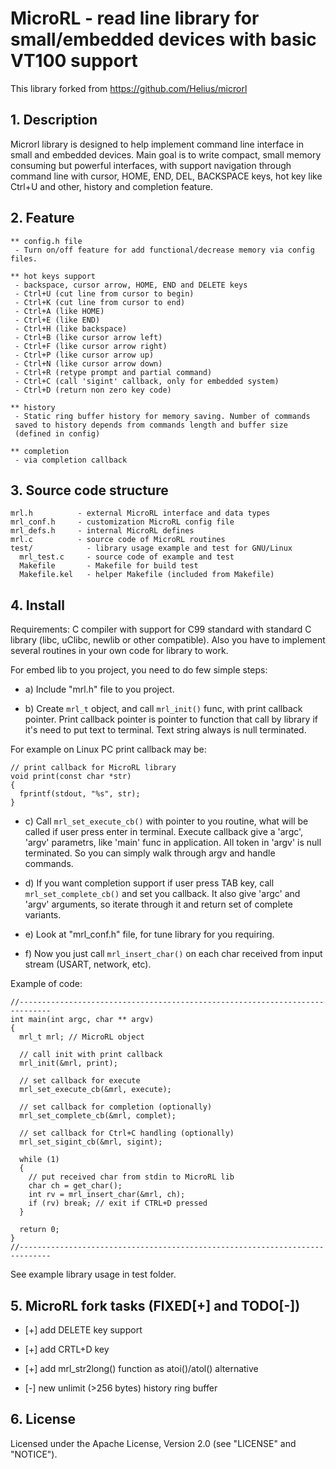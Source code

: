 MicroRL - read line library for small/embedded devices with basic VT100 support
===============================================================================
This library forked from https://github.com/Helius/microrl

## 1. Description

Microrl library is designed to help implement command line interface in small
and embedded devices. Main goal is to write compact, small memory consuming
but powerful interfaces, with support navigation through command line with
cursor, HOME, END, DEL, BACKSPACE keys, hot key like Ctrl+U and other,
history and completion feature.

## 2. Feature

	** config.h file
	 - Turn on/off feature for add functional/decrease memory via config files.

	** hot keys support
	 - backspace, cursor arrow, HOME, END and DELETE keys
	 - Ctrl+U (cut line from cursor to begin) 
	 - Ctrl+K (cut line from cursor to end) 
	 - Ctrl+A (like HOME) 
	 - Ctrl+E (like END)
	 - Ctrl+H (like backspace)
	 - Ctrl+B (like cursor arrow left) 
	 - Ctrl+F (like cursor arrow right)
	 - Ctrl+P (like cursor arrow up)
	 - Ctrl+N (like cursor arrow down)
	 - Ctrl+R (retype prompt and partial command)
	 - Ctrl+C (call 'sigint' callback, only for embedded system)
	 - Ctrl+D (return non zero key code)   

	** history
	 - Static ring buffer history for memory saving. Number of commands
     saved to history depends from commands length and buffer size
     (defined in config)

	** completion
	 - via completion callback

## 3. Source code structure

```
mrl.h          - external MicroRL interface and data types
mrl_conf.h     - customization MicroRL config file
mrl_defs.h     - internal MicroRL defines
mrl.c          - source code of MicroRL routines
test/            - library usage example and test for GNU/Linux
  mrl_test.c     - source code of example and test
  Makefile       - Makefile for build test
  Makefile.kel   - helper Makefile (included from Makefile)
```

## 4. Install

Requirements: C compiler with support for C99 standard with standard C library
(libc, uClibc, newlib or other compatible). Also you have to implement several
routines in your own code for library to work. 

For embed lib to you project, you need to do few simple steps:

* a) Include "mrl.h" file to you project.

* b) Create `mrl_t` object, and call `mrl_init()` func, with print
     callback pointer. Print callback pointer is pointer to function that
     call by library if it's need to put text to terminal. Text string
     always is null terminated.

For example on Linux PC print callback may be:
```
// print callback for MicroRL library
void print(const char *str)
{
  fprintf(stdout, "%s", str);
}
```

* c) Call `mrl_set_execute_cb()` with pointer to you routine, what will be
     called if user press enter in terminal. Execute callback give a 'argc',
     'argv' parametrs, like 'main' func in application. All token in 'argv'
     is null terminated. So you can simply walk through argv and handle
     commands.

* d) If you want completion support if user press TAB key, call
     `mrl_set_complete_cb()` and set you callback. It also give 'argc' and
     'argv' arguments, so iterate through it and return set of complete
     variants. 

* e) Look at "mrl_conf.h" file, for tune library for you requiring.

* f) Now you just call `mrl_insert_char()` on each char received from
     input stream (USART, network, etc).

Example of code:
```
//-----------------------------------------------------------------------------
int main(int argc, char ** argv)
{
  mrl_t mrl; // MicroRL object
  
  // call init with print callback
  mrl_init(&mrl, print);

  // set callback for execute
  mrl_set_execute_cb(&mrl, execute);

  // set callback for completion (optionally)
  mrl_set_complete_cb(&mrl, complet);

  // set callback for Ctrl+C handling (optionally)
  mrl_set_sigint_cb(&mrl, sigint);
  
  while (1)
  {
    // put received char from stdin to MicroRL lib
    char ch = get_char();
    int rv = mrl_insert_char(&mrl, ch);
    if (rv) break; // exit if CTRL+D pressed
  }

  return 0;
}
//-----------------------------------------------------------------------------
```
See example library usage in test folder.

## 5. MicroRL fork tasks (FIXED[+] and TODO[-])

 * [+] add DELETE key support

 * [+] add CRTL+D key

 * [+] add mrl_str2long() function as atoi()/atol() alternative

 * [-] new unlimit (>256 bytes) history ring buffer

## 6. License

Licensed under the Apache License, Version 2.0 (see "LICENSE" and "NOTICE").



